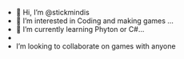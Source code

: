 - 👋 Hi, I’m @stickmindis
- 👀 I’m interested in Coding and making games ...
- 🌱 I’m currently learning Phyton or C#...
-
-  I’m looking to collaborate on games with anyone

<!---
stickmindis/stickmindis is a ✨ special ✨ repository because its `README.md` (this file) appears on your GitHub profile.
You can click the Preview link to take a look at your changes.
--->
